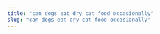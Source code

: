 ```yaml
---
title: "can dogs eat dry cat food occasionally"
slug: "can-dogs-eat-dry-cat-food-occasionally"
---
```



